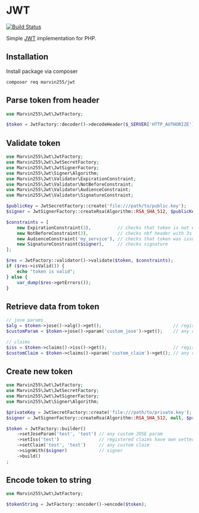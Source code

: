 # JWT

[![Build Status](https://github.com/marvin255/jwt/workflows/marvin255_jwt/badge.svg)](https://github.com/marvin255/jwt/actions?query=workflow%3A%22marvin255_jwt%22)

Simple [JWT](https://tools.ietf.org/html/rfc7519) implementation for PHP.



## Installation

Install package via composer

```shell
composer req marvin255/jwt
```



## Parse token from header

```php
use Marvin255\Jwt\JwtFactory;

$token = JwtFactory::decoder()->decodeHeader($_SERVER['HTTP_AUTHORIZE']);
```



## Validate token

```php
use Marvin255\Jwt\JwtFactory;
use Marvin255\Jwt\JwtSecretFactory;
use Marvin255\Jwt\JwtSignerFactory;
use Marvin255\Jwt\Signer\Algorithm;
use Marvin255\Jwt\Validator\ExpirationConstraint;
use Marvin255\Jwt\Validator\NotBeforeConstraint;
use Marvin255\Jwt\Validator\AudienceConstraint;
use Marvin255\Jwt\Validator\SignatureConstraint;

$publicKey = JwtSecretFactory::create('file:///path/to/public.key');
$signer = JwtSignerFactory::createRsa(Algorithm::RSA_SHA_512, $publicKey);

$constraints = [
    new ExpirationConstraint(3),          // checks that token is not expired with 3s leeway
    new NotBeforeConstraint(3),           // checks nbf header with 3s leeway
    new AudienceConstraint('my_service'), // checks that token was issued for this service
    new SignatureConstraint($signer),     // checks signature
];

$res = JwtFactory::validator()->validate($token, $constraints);
if ($res->isValid()) {
    echo "token is valid";
} else {
    var_dump($res->getErrors());
}
```



## Retrieve data from token

```php
// jose params
$alg = $token->jose()->alg()->get();                           // registered JOSE params have own getters
$customParam = $token->jose()->param('custom_jose')->get();    // any custom JOSE param from the payload

// claims
$iss = $token->claims()->iss()->get();                         // registered claims have own getters
$customClaim = $token->claims()->param('custom_claim')->get(); // any custom claim from the payload
```



## Create new token

```php
use Marvin255\Jwt\JwtFactory;
use Marvin255\Jwt\JwtSecretFactory;
use Marvin255\Jwt\JwtSignerFactory;
use Marvin255\Jwt\Signer\Algorithm;

$privateKey = JwtSecretFactory::create('file:///path/to/private.key');
$signer = JwtSignerFactory::createRsa(Algorithm::RSA_SHA_512, null, $privateKey);

$token = JwtFactory::builder()
    ->setJoseParam('test', 'test') // any custom JOSE param
    ->setIss('test')               // registered claims have own setters
    ->setClaim('test', 'test')     // any custom claim
    ->signWith($signer)            // signer
    ->build()
;
```



## Encode token to string

```php
use Marvin255\Jwt\JwtFactory;

$tokenString = JwtFactory::encoder()->encode($token);
```
